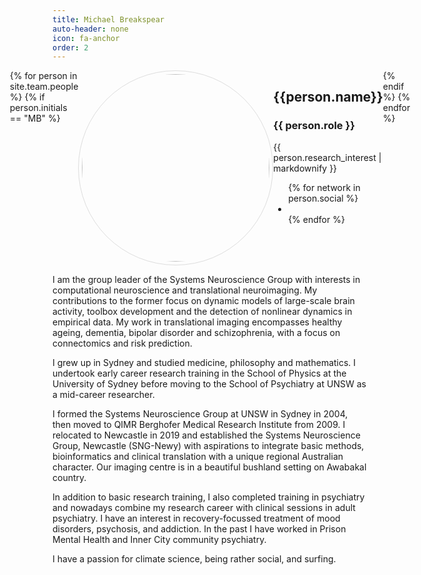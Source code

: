 ```yaml
---
title: Michael Breakspear
auto-header: none
icon: fa-anchor
order: 2
---
```

<head>
<style>
img.portrait {
  border-radius: 50%;
  width: 300px;
  border: 1px solid #ddd;
  padding: 5px;
}
.row {
  display: flex;
  justify-content: center;
}
</style>
</head>

<section>
  <div class="row">
  {% for person in site.team.people %}
	{% if person.initials == "MB" %}
	  <div class="col">
		<img class="portrait" src="{{ person.image }}" alt="">
	  </div> 
	  <div class="col">
	      <h2> {{person.name}} </h2>
              <h3> {{ person.role }} </h3>
		 {{ person.research_interest | markdownify }}
		 <ul class="icons">
		{% for network in person.social %}
		  <li><a href="{{- network.url -}}" class="{{ network.icon }} fa-2x"></a></li>
		{% endfor %}
		</ul>
	  </div> 
	{% endif %}
  {% endfor %}
  </div>
</section>

I am the group leader of the Systems Neuroscience Group with interests in computational neuroscience and translational neuroimaging. My contributions to the former focus on dynamic models of large-scale brain activity, toolbox development and the detection of nonlinear dynamics in empirical data. My work in translational imaging encompasses healthy ageing, dementia, bipolar disorder and schizophrenia, with a focus on connectomics and risk prediction.

I grew up in Sydney and studied medicine, philosophy and mathematics. I undertook early career research training in the School of Physics at the University of Sydney before moving to the School of Psychiatry at UNSW as a mid-career researcher.

I formed the Systems Neuroscience Group at UNSW in Sydney in 2004, then moved to QIMR Berghofer Medical Research Institute from 2009. I relocated to Newcastle in 2019 and established the Systems Neuroscience Group, Newcastle (SNG-Newy) with aspirations to integrate basic methods, bioinformatics and clinical translation with a unique regional Australian character. Our imaging centre is in a beautiful bushland setting on Awabakal country.

In addition to basic research training, I also completed training in psychiatry and nowadays combine my research career with clinical sessions in adult psychiatry. I have an interest in recovery-focussed treatment of mood disorders, psychosis, and addiction. In the past I have worked in Prison Mental Health and Inner City community psychiatry.

I have a passion for climate science, being rather social, and surfing.

